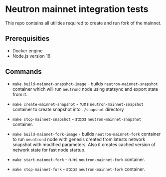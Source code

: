 # Neutron mainnet integration tests

This repo contains all utilities required to create and run fork of the mainnet.

## Prerequisities

- Docker engine
- Node.js version 16


## Commands

* `make build-mainnet-snapshot-image` - builds `neutron-mainnet-snapshot` container which will run `neutrond` node using statsync and export state from it.
* `make create-mainnet-snapshot` - runs `neutron-mainnet-snapshot` container to create snapshot into `./snapshot` directory
* `make stop-mainnet-snapshot` - stops `neutron-mainnet-snapshot` container.
  
* `make build-mainnet-fork-image` - builds `neutron-mainnet-fork` container to run `neuntrond` node with genesis created from latests network snapshot with modified parameters. Also it creates cached version of network state for fast node startup.
* `make start-mainnet-fork` - runs `neutron-mainnet-fork` container.
* `make stop-mainnet-fork` - stops `neutron-mainnet-fork` container.

